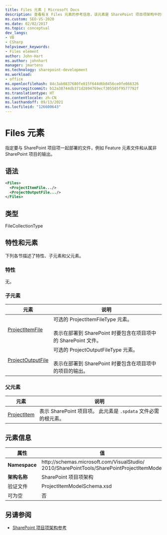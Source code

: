 ```yaml
---
title: Files 元素 | Microsoft Docs
description: 查看有关 Files 元素的参考信息，该元素是 SharePoint 项目项架构中的一个元素。
ms.custom: SEO-VS-2020
ms.date: 02/02/2017
ms.topic: conceptual
dev_langs:
- VB
- CSharp
helpviewer_keywords:
- Files element
author: John-Hart
ms.author: johnhart
manager: jmartens
ms.technology: sharepoint-development
ms.workload:
- office
ms.openlocfilehash: 84c3ab0837680fe815f644d6b0456ce0fe066326
ms.sourcegitcommit: b12a38744db371d2894769ecf305585f9577792f
ms.translationtype: HT
ms.contentlocale: zh-CN
ms.lasthandoff: 09/13/2021
ms.locfileid: "126600643"
---
```

# <a name="files-element"></a>Files 元素
  指定要与 SharePoint 项目项一起部署的文件，例如 Feature 元素文件和从属非 SharePoint 项目的输出。

## <a name="syntax"></a>语法

```xml
<Files>
  <ProjectItemFile.../>
  <ProjectOutputFile.../>
</Files>
```

## <a name="type"></a>类型
 FileCollectionType

## <a name="attributes-and-elements"></a>特性和元素
 下列各节描述了特性、子元素和父元素。

### <a name="attributes"></a>特性
 无。

### <a name="child-elements"></a>子元素

|元素|说明|
|-------------|-----------------|
|[ProjectItemFile](../sharepoint/projectitemfile-element.md)|可选的 ProjectItemFileType 元素。<br /><br /> 表示在部署到 SharePoint 时要包含在项目项中的 SharePoint 文件。|
|[ProjectOutputFile](../sharepoint/projectoutputfile-element.md)|可选的 ProjectOutputFileType 元素。<br /><br /> 表示在部署到 SharePoint 时要包含在项目项中的项目的输出。|

### <a name="parent-elements"></a>父元素

|元素|说明|
|-------------|-----------------|
|[ProjectItem](../sharepoint/projectitem-element.md)|表示 SharePoint 项目项。 此元素是 `.spdata` 文件必需的根元素。|

## <a name="element-information"></a>元素信息

|属性|值|
|-|-|
|**Namespace**|http:\/\/schemas.microsoft.com/VisualStudio/<br>2010/SharePointTools/SharePointProjectItemModel|
|**架构名称**|SharePoint 项目项架构|
|验证文件|ProjectItemModelSchema.xsd|
|可为空|否|

## <a name="see-also"></a>另请参阅
- [SharePoint 项目项架构参考](../sharepoint/sharepoint-project-item-schema-reference.md)
